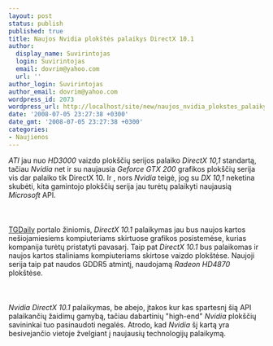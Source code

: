 ```yaml
---
layout: post
status: publish
published: true
title: Naujos Nvidia plokštės palaikys DirectX 10.1
author:
  display_name: Suvirintojas
  login: Suvirintojas
  email: dovrim@yahoo.com
  url: ''
author_login: Suvirintojas
author_email: dovrim@yahoo.com
wordpress_id: 2073
wordpress_url: http://localhost/site/new/naujos_nvidia_plokstes_palaikys_directx_101/
date: '2008-07-05 23:27:38 +0300'
date_gmt: '2008-07-05 23:27:38 +0300'
categories:
- Naujienos
---
```

<p><i>ATI</i> jau nuo <i>HD3000</i> vaizdo plokščių serijos palaiko <i>DirectX 10,1</i> standartą, tačiau <i>Nvidia</i> net ir su naujausia <i>Geforce GTX 200</i> grafikos plokščių serija vis dar palaiko tik DirectX 10. Ir , nors <i>Nvidia</i> teigė, jog su <i>DX 10,1</i> neketina skubėti, kita gamintojo plokščių serija jau turėtų palaikyti naujausią <i>Microsoft</i> API.<br />
<br><br />
<br><a class="ns" href="http://www.tgdaily.com/content/view/38247/135/">TGDaily</a> portalo žiniomis, <i>DirectX 10.1</i> palaikymas jau bus naujos kartos nešiojamiesiems kompiuteriams skirtuose grafikos posistemėse, kurias kompanija turėtų pristatyti pavasarį. Taip pat <i>DirectX 10.1</i> bus palaikomas ir naujos kartos staliniams kompiuteriams skirtose vaizdo plokštėse. Naujoji serija taip pat naudos GDDR5 atmintį, naudojamą <i>Radeon HD4870</i> plokštėse.<br />
<br><br />
<br><i>Nvidia DirectX 10.1</i> palaikymas, be abejo, įtakos kur kas spartesnį šią API palaikančių žaidimų gamybą, tačiau dabartinių &quot;high-end&quot; <i>Nvidia</i> plokščių savininkai tuo pasinaudoti negalės. Atrodo, kad <i>Nvidia</i> šį kartą yra besivejančio vietoje žvelgiant į naujausių technologijų palaikymą.<br />
<br><br />
<br><br />
<br></p>
